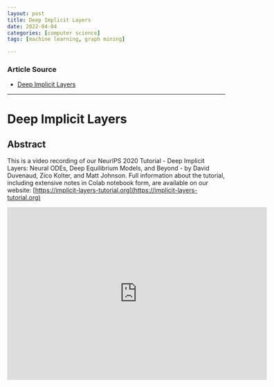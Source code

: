 ```yaml
---
layout: post
title: Deep Implicit Layers
date: 2022-04-04
categories: [computer science]
tags: [machine learning, graph mining]

---
```


### Article Source

* [Deep Implicit Layers](https://www.youtube.com/watch?v=3zfv4k6Sl0o&list=PL8WsPW41L6l7rviIGvIkY0-jn-tM3YSNi&index=3)


---

# Deep Implicit Layers

## Abstract

This is a video recording of our NeurIPS 2020 Tutorial - Deep Implicit Layers: Neural ODEs, Deep Equilibrium Models, and Beyond - by David Duvenaud, Zico Kolter, and Matt Johnson.  Full information about the tutorial, including extensive notes in Colab notebook form, are available on our website: [https://implicit-layers-tutorial.org](https://implicit-layers-tutorial.org)


<iframe width="600" height="400" src="https://www.youtube.com/embed/MX1RJELWONc" title="YouTube video player" frameborder="0" allow="accelerometer; autoplay; clipboard-write; encrypted-media; gyroscope; picture-in-picture" allowfullscreen></iframe>
